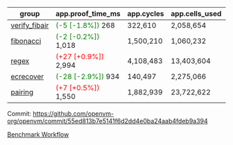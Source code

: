 | group | app.proof_time_ms | app.cycles | app.cells_used | leaf.proof_time_ms | leaf.cycles | leaf.cells_used |
| -- | -- | -- | -- | -- | -- | -- |
| [verify_fibair](https://github.com/openvm-org/openvm/blob/benchmark-results/benchmarks-pr/2121/verify_fibair-55ed813b7e5141f6d2dd4e0ba24aab4fdeb9a394.md) |<span style='color: green'>(-5 [-1.8%])</span> 268 |  322,610 |  2,058,654 |- | - | - |
| [fibonacci](https://github.com/openvm-org/openvm/blob/benchmark-results/benchmarks-pr/2121/fibonacci-55ed813b7e5141f6d2dd4e0ba24aab4fdeb9a394.md) |<span style='color: green'>(-2 [-0.2%])</span> 1,018 |  1,500,210 |  1,060,232 |- | - | - |
| [regex](https://github.com/openvm-org/openvm/blob/benchmark-results/benchmarks-pr/2121/regex-55ed813b7e5141f6d2dd4e0ba24aab4fdeb9a394.md) |<span style='color: red'>(+27 [+0.9%])</span> 2,994 |  4,108,483 |  13,403,604 |- | - | - |
| [ecrecover](https://github.com/openvm-org/openvm/blob/benchmark-results/benchmarks-pr/2121/ecrecover-55ed813b7e5141f6d2dd4e0ba24aab4fdeb9a394.md) |<span style='color: green'>(-28 [-2.9%])</span> 934 |  140,497 |  2,275,066 |- | - | - |
| [pairing](https://github.com/openvm-org/openvm/blob/benchmark-results/benchmarks-pr/2121/pairing-55ed813b7e5141f6d2dd4e0ba24aab4fdeb9a394.md) |<span style='color: red'>(+7 [+0.5%])</span> 1,550 |  1,882,939 |  23,722,622 |- | - | - |


Commit: https://github.com/openvm-org/openvm/commit/55ed813b7e5141f6d2dd4e0ba24aab4fdeb9a394

[Benchmark Workflow](https://github.com/openvm-org/openvm/actions/runs/17512467103)
